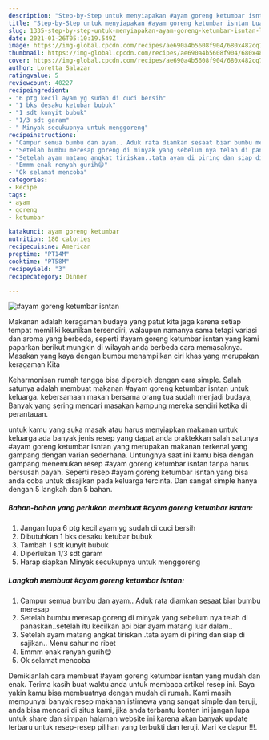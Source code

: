 ```yaml
---
description: "Step-by-Step untuk menyiapakan #ayam goreng ketumbar isntan Luar biasa"
title: "Step-by-Step untuk menyiapakan #ayam goreng ketumbar isntan Luar biasa"
slug: 1335-step-by-step-untuk-menyiapakan-ayam-goreng-ketumbar-isntan-luar-biasa
date: 2021-01-26T05:10:19.549Z
image: https://img-global.cpcdn.com/recipes/ae690a4b5608f904/680x482cq70/ayam-goreng-ketumbar-isntan-foto-resep-utama.jpg
thumbnail: https://img-global.cpcdn.com/recipes/ae690a4b5608f904/680x482cq70/ayam-goreng-ketumbar-isntan-foto-resep-utama.jpg
cover: https://img-global.cpcdn.com/recipes/ae690a4b5608f904/680x482cq70/ayam-goreng-ketumbar-isntan-foto-resep-utama.jpg
author: Loretta Salazar
ratingvalue: 5
reviewcount: 40227
recipeingredient:
- "6 ptg kecil ayam yg sudah di cuci bersih"
- "1 bks desaku ketubar bubuk"
- "1 sdt kunyit bubuk"
- "1/3 sdt garam"
- " Minyak secukupnya untuk menggoreng"
recipeinstructions:
- "Campur semua bumbu dan ayam.. Aduk rata diamkan sesaat biar bumbu meresap"
- "Setelah bumbu meresap goreng di minyak yang sebelum nya telah di panaskan..setelah itu kecilkan api biar ayam matang luar dalam.."
- "Setelah ayam matang angkat tiriskan..tata ayam di piring dan siap di sajikan.. Menu sahur no ribet"
- "Emmm enak renyah gurih😋"
- "Ok selamat mencoba"
categories:
- Recipe
tags:
- ayam
- goreng
- ketumbar

katakunci: ayam goreng ketumbar 
nutrition: 180 calories
recipecuisine: American
preptime: "PT14M"
cooktime: "PT58M"
recipeyield: "3"
recipecategory: Dinner

---
```



![#ayam goreng ketumbar isntan](https://img-global.cpcdn.com/recipes/ae690a4b5608f904/680x482cq70/ayam-goreng-ketumbar-isntan-foto-resep-utama.jpg)

Makanan adalah keragaman budaya yang patut kita jaga karena setiap tempat memiliki keunikan tersendiri, walaupun namanya sama tetapi variasi dan aroma yang berbeda, seperti #ayam goreng ketumbar isntan yang kami paparkan berikut mungkin di wilayah anda berbeda cara memasaknya. Masakan yang kaya dengan bumbu menampilkan ciri khas yang merupakan keragaman Kita



Keharmonisan rumah tangga bisa diperoleh dengan cara simple. Salah satunya adalah membuat makanan #ayam goreng ketumbar isntan untuk keluarga. kebersamaan makan bersama orang tua sudah menjadi budaya, Banyak yang sering mencari masakan kampung mereka sendiri ketika di perantauan.

untuk kamu yang suka masak atau harus menyiapkan makanan untuk keluarga ada banyak jenis resep yang dapat anda praktekkan salah satunya #ayam goreng ketumbar isntan yang merupakan makanan terkenal yang gampang dengan varian sederhana. Untungnya saat ini kamu bisa dengan gampang menemukan resep #ayam goreng ketumbar isntan tanpa harus bersusah payah.
Seperti resep #ayam goreng ketumbar isntan yang bisa anda coba untuk disajikan pada keluarga tercinta. Dan sangat simple hanya dengan 5 langkah dan 5 bahan.


<!--inarticleads1-->

##### Bahan-bahan yang perlukan membuat #ayam goreng ketumbar isntan:

1. Jangan lupa 6 ptg kecil ayam yg sudah di cuci bersih
1. Dibutuhkan 1 bks desaku ketubar bubuk
1. Tambah 1 sdt kunyit bubuk
1. Diperlukan 1/3 sdt garam
1. Harap siapkan  Minyak secukupnya untuk menggoreng




<!--inarticleads2-->

##### Langkah membuat  #ayam goreng ketumbar isntan:

1. Campur semua bumbu dan ayam.. Aduk rata diamkan sesaat biar bumbu meresap
1. Setelah bumbu meresap goreng di minyak yang sebelum nya telah di panaskan..setelah itu kecilkan api biar ayam matang luar dalam..
1. Setelah ayam matang angkat tiriskan..tata ayam di piring dan siap di sajikan.. Menu sahur no ribet
1. Emmm enak renyah gurih😋
1. Ok selamat mencoba




Demikianlah cara membuat #ayam goreng ketumbar isntan yang mudah dan enak. Terima kasih buat waktu anda untuk membaca artikel resep ini. Saya yakin kamu bisa membuatnya dengan mudah di rumah. Kami masih mempunyai banyak resep makanan istimewa yang sangat simple dan teruji, anda bisa mencari di situs kami, jika anda terbantu konten ini jangan lupa untuk share dan simpan halaman website ini karena akan banyak update terbaru untuk resep-resep pilihan yang terbukti dan teruji. Mari ke dapur !!!. 
